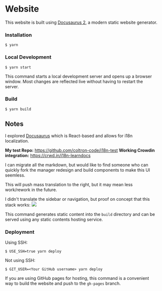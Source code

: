 # Website

This website is built using [Docusaurus 2](https://docusaurus.io/), a modern static website generator.

### Installation

```
$ yarn
```

### Local Development

```
$ yarn start
```

This command starts a local development server and opens up a browser window. Most changes are reflected live without having to restart the server.

### Build

```
$ yarn build
```

## Notes

I explored [Docusaurus](https://docusaurus.io/docs/i18n/tutorial) which is React-based and allows for i18n localization.

**My test Repo:** https://github.com/coltron-code/i18n-test
**Working Crowdin integration:** https://crwd.in/i18n-learndocs

I can migrate all the markdown, but would like to find someone who can quickly fork the manager redesign and build components to make this UI seemless. 

This will push mass translation to the right, but it may mean less work/rework in the future.

I didn't translate the sidebar or navigation, but proof on concept that this stack works:
![](https://i.imgur.com/fOOvgLk.png)


This command generates static content into the `build` directory and can be served using any static contents hosting service.

### Deployment

Using SSH:

```
$ USE_SSH=true yarn deploy
```

Not using SSH:

```
$ GIT_USER=<Your GitHub username> yarn deploy
```

If you are using GitHub pages for hosting, this command is a convenient way to build the website and push to the `gh-pages` branch.
